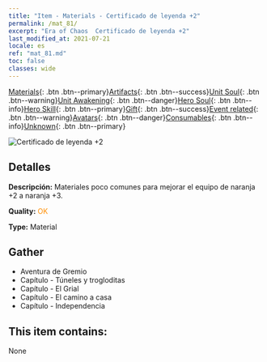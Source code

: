 ```yaml
---
title: "Item - Materials - Certificado de leyenda +2"
permalink: /mat_81/
excerpt: "Era of Chaos  Certificado de leyenda +2"
last_modified_at: 2021-07-21
locale: es
ref: "mat_81.md"
toc: false
classes: wide
---
```

 [Materials](/ItemsES/){: .btn .btn--primary}[Artifacts](/ItemsES/Artifacts/){: .btn .btn--success}[Unit Soul](/ItemsES/UnitSoul/){: .btn .btn--warning}[Unit Awakening](/ItemsES/UnitAwakening/){: .btn .btn--danger}[Hero Soul](/ItemsES/HeroSoul/){: .btn .btn--info}[Hero Skill](/ItemsES/HeroSkill/){: .btn .btn--primary}[Gift](/ItemsES/Gift/){: .btn .btn--success}[Event related](/ItemsES/Events/){: .btn .btn--warning}[Avatars](/ItemsES/Avatars/){: .btn .btn--danger}[Consumables](/ItemsES/Consumables/){: .btn .btn--info}[Unknown](/ItemsES/Unknown/){: .btn .btn--primary}

 ![Certificado de leyenda +2](/images/t/i_cailiao_hexin3.png)

## Detalles
 **Descripción:** Materiales poco comunes para mejorar el equipo de naranja +2 a naranja +3.

 **Quality:** <span style="color: #FF8C00">OK</span>

 **Type:** Material

## Gather

*    Aventura de Gremio 
*    Capítulo - Túneles y trogloditas 
*    Capítulo - El Grial 
*    Capítulo - El camino a casa 
*    Capítulo - Independencia 

## This item contains:

  None

